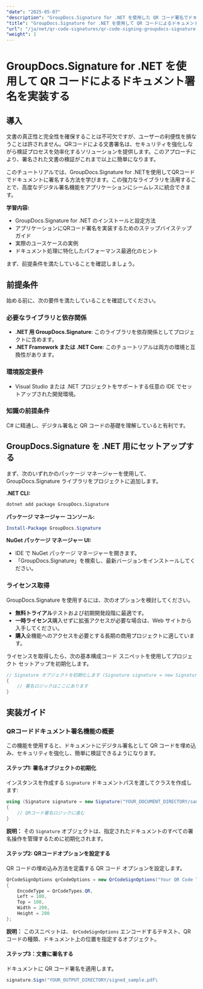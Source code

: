 ```yaml
---
"date": "2025-05-07"
"description": "GroupDocs.Signature for .NET を使用した QR コード署名でドキュメントのセキュリティを強化し、検証を効率化する方法を学びましょう。このステップバイステップガイドに従ってください。"
"title": "GroupDocs.Signature for .NET を使用して QR コードによるドキュメント署名を実装する"
"url": "/ja/net/qr-code-signatures/qr-code-signing-groupdocs-signature-dotnet/"
"weight": 1
---
```


# GroupDocs.Signature for .NET を使用して QR コードによるドキュメント署名を実装する

## 導入

文書の真正性と完全性を確保することは不可欠ですが、ユーザーの利便性を損なうことは許されません。QRコードによる文書署名は、セキュリティを強化しながら検証プロセスを効率化するソリューションを提供します。このアプローチにより、署名された文書の検証がこれまで以上に簡単になります。

このチュートリアルでは、GroupDocs.Signature for .NETを使用してQRコードでドキュメントに署名する方法を学びます。この強力なライブラリを活用することで、高度なデジタル署名機能をアプリケーションにシームレスに統合できます。

**学習内容:**
- GroupDocs.Signature for .NET のインストールと設定方法
- アプリケーションにQRコード署名を実装するためのステップバイステップガイド
- 実際のユースケースの実例
- ドキュメント処理に特化したパフォーマンス最適化のヒント

まず、前提条件を満たしていることを確認しましょう。

## 前提条件

始める前に、次の要件を満たしていることを確認してください。

### 必要なライブラリと依存関係

- **.NET 用 GroupDocs.Signature**: このライブラリを依存関係としてプロジェクトに含めます。
- **.NET Framework または .NET Core**: このチュートリアルは両方の環境と互換性があります。

### 環境設定要件

- Visual Studio または .NET プロジェクトをサポートする任意の IDE でセットアップされた開発環境。

### 知識の前提条件

C# に精通し、デジタル署名と QR コードの基礎を理解していると有利です。

## GroupDocs.Signature を .NET 用にセットアップする

まず、次のいずれかのパッケージ マネージャーを使用して、GroupDocs.Signature ライブラリをプロジェクトに追加します。

**.NET CLI:**
```bash
dotnet add package GroupDocs.Signature
```

**パッケージ マネージャー コンソール:**
```powershell
Install-Package GroupDocs.Signature
```

**NuGet パッケージ マネージャー UI:**
- IDE で NuGet パッケージ マネージャーを開きます。
- 「GroupDocs.Signature」を検索し、最新バージョンをインストールしてください。

### ライセンス取得

GroupDocs.Signature を使用するには、次のオプションを検討してください。

- **無料トライアル**テストおよび初期開発段階に最適です。
- **一時ライセンス**購入せずに拡張アクセスが必要な場合は、Web サイトから入手してください。
- **購入**全機能へのアクセスを必要とする長期の商用プロジェクトに適しています。

ライセンスを取得したら、次の基本構成コード スニペットを使用してプロジェクト セットアップを初期化します。

```csharp
// Signature オブジェクトを初期化します (Signature signature = new Signature("sample.pdf"))
{
    // 署名ロジックはここにあります
}
```

## 実装ガイド

### QRコードドキュメント署名機能の概要

この機能を使用すると、ドキュメントにデジタル署名として QR コードを埋め込み、セキュリティを強化し、簡単に検証できるようになります。

#### ステップ1: 署名オブジェクトの初期化

インスタンスを作成する `Signature` ドキュメントパスを渡してクラスを作成します:

```csharp
using (Signature signature = new Signature("YOUR_DOCUMENT_DIRECTORY/sample.pdf"))
{
    // QRコード署名ロジックに進む
}
```
**説明：** その `Signature` オブジェクトは、指定されたドキュメントのすべての署名操作を管理するために初期化されます。

#### ステップ2: QRコードオプションを設定する

QR コードの埋め込み方法を定義する QR コード オプションを設定します。

```csharp
QrCodeSignOptions qrCodeOptions = new QrCodeSignOptions("Your QR Code Text")
{
    EncodeType = QrCodeTypes.QR,
    Left = 100,
    Top = 100,
    Width = 200,
    Height = 200
};
```
**説明：** このスニペットは、 `QrCodeSignOptions` エンコードするテキスト、QR コードの種類、ドキュメント上の位置を指定するオブジェクト。

#### ステップ3：文書に署名する

ドキュメントに QR コード署名を適用します。

```csharp
signature.Sign("YOUR_OUTPUT_DIRECTORY/signed_sample.pdf\